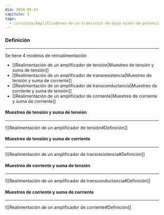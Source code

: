 ```yaml
---
dia: 2024-04-23
capitulo: 3
tags:
  - circuitos/Amplificadores-de-un-transistor-de-bajo-nivel-de-potencia-a-frecuencias-medias
---
```

### Definición
---
Se tiene 4 modelos de retroalimentación 
* [[Realimentación de un amplificador de tensión|Muestreo de tensión y suma de tensión]]
* [[Realimentación de un amplificador de transresistencia|Muestreo de tensión y suma de corriente]]
* [[Realimentación de un amplificador de transconductancia|Muestreo de corriente y suma de tensión]]
* [[Realimentación de un amplificador de corriente|Muestreo de corriente y suma de corriente]]

#### Muestreo de tensión y suma de tensión
---
![[Realimentación de un amplificador de tensión#Definición]]

#### Muestreo de tensión y suma de corriente
---
![[Realimentación de un amplificador de transresistencia#Definición]]


#### Muestreo de corriente y suma de tensión
---
![[Realimentación de un amplificador de transconductancia#Definición]]


#### Muestreo de corriente y suma de corriente
---
![[Realimentación de un amplificador de corriente#Definición]]



